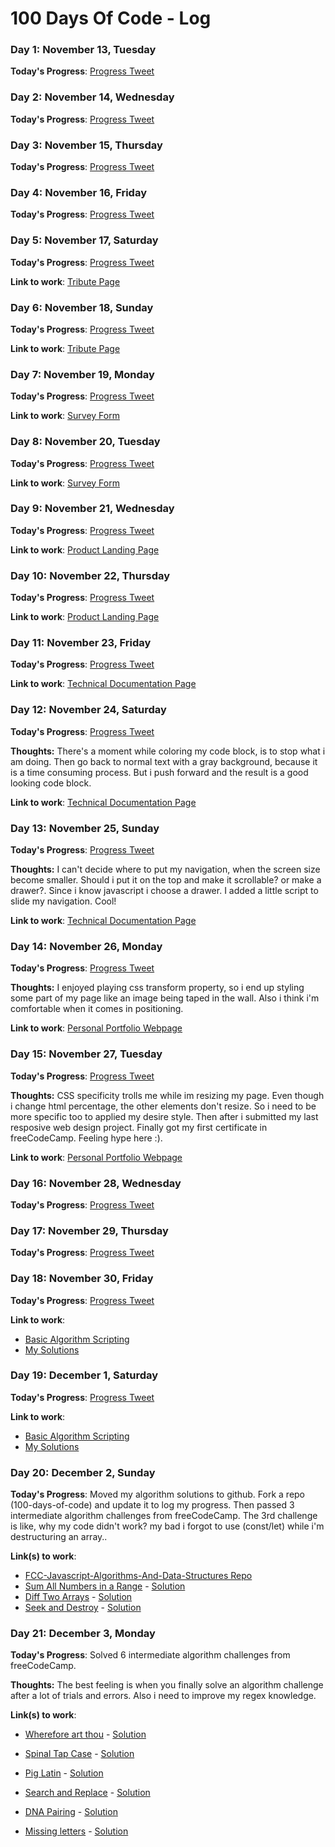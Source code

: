 # 100 Days Of Code - Log

### Day 1: November 13, Tuesday

**Today's Progress**: [Progress Tweet](https://twitter.com/rmasianjr/status/1062278696718004224)

### Day 2: November 14, Wednesday

**Today's Progress**: [Progress Tweet](https://twitter.com/rmasianjr/status/1062630083968421888)

### Day 3: November 15, Thursday

**Today's Progress**: [Progress Tweet](https://twitter.com/rmasianjr/status/1063003060929224705)

### Day 4: November 16, Friday

**Today's Progress**: [Progress Tweet](https://twitter.com/rmasianjr/status/1063374242719432704)

### Day 5: November 17, Saturday

**Today's Progress**: [Progress Tweet](https://twitter.com/rmasianjr/status/1063732158236286976)

**Link to work**: [Tribute Page](https://codepen.io/rmasianjr/full/wQePaO/)

### Day 6: November 18, Sunday

**Today's Progress**: [Progress Tweet](https://twitter.com/rmasianjr/status/1064104702365724672)

**Link to work**: [Tribute Page](https://codepen.io/rmasianjr/full/wQePaO/)

### Day 7: November 19, Monday

**Today's Progress**: [Progress Tweet](https://twitter.com/rmasianjr/status/1064541986001174528)

**Link to work**: [Survey Form](https://codepen.io/rmasianjr/full/OaxvVQ/)

### Day 8: November 20, Tuesday

**Today's Progress**: [Progress Tweet](https://twitter.com/rmasianjr/status/1064840186595434496)

**Link to work**: [Survey Form](https://codepen.io/rmasianjr/full/OaxvVQ/)

### Day 9: November 21, Wednesday

**Today's Progress**: [Progress Tweet](https://twitter.com/rmasianjr/status/1065257702127849472)

**Link to work**: [Product Landing Page](https://codepen.io/rmasianjr/full/vQpQEN/)

### Day 10: November 22, Thursday

**Today's Progress**: [Progress Tweet](https://twitter.com/rmasianjr/status/1065544092426240000)

**Link to work**: [Product Landing Page](https://codepen.io/rmasianjr/full/vQpQEN/)

### Day 11: November 23, Friday

**Today's Progress**: [Progress Tweet](https://twitter.com/rmasianjr/status/1065997494633541632)

**Link to work**: [Technical Documentation Page](https://codepen.io/rmasianjr/full/bQvvRg/)

### Day 12: November 24, Saturday

**Today's Progress**: [Progress Tweet](https://twitter.com/rmasianjr/status/1066361697307254784)

**Thoughts:** There's a moment while coloring my code block, is to stop what i am doing. Then go back to normal text with a gray background, because it is a time consuming process. But i push forward and the result is a good looking code block.

**Link to work**: [Technical Documentation Page](https://codepen.io/rmasianjr/full/bQvvRg/)

### Day 13: November 25, Sunday

**Today's Progress**: [Progress Tweet](https://twitter.com/rmasianjr/status/1066695714896412672)

**Thoughts:** I can't decide where to put my navigation, when the screen size become smaller. Should i put it on the top and make it scrollable? or make a drawer?. Since i know javascript i choose a drawer. I added a little script to slide my navigation. Cool!

**Link to work**: [Technical Documentation Page](https://codepen.io/rmasianjr/full/bQvvRg/)

### Day 14: November 26, Monday

**Today's Progress**: [Progress Tweet](https://twitter.com/rmasianjr/status/1067071452078166016)

**Thoughts:** I enjoyed playing css transform property, so i end up styling some part of my page like an image being taped in the wall. Also i think i'm comfortable when it comes in positioning.

**Link to work**: [Personal Portfolio Webpage](https://codepen.io/rmasianjr/full/wQxRpg/)

### Day 15: November 27, Tuesday

**Today's Progress**: [Progress Tweet](https://twitter.com/rmasianjr/status/1067340407489486848)

**Thoughts:** CSS specificity trolls me while im resizing my page. Even though i change html percentage, the other elements don't resize. So i need to be more specific too to applied my desire style. Then after i submitted my last resposive web design project. Finally got my first certificate in freeCodeCamp. Feeling hype here :).

**Link to work**: [Personal Portfolio Webpage](https://codepen.io/rmasianjr/full/wQxRpg/)

### Day 16: November 28, Wednesday

**Today's Progress**: [Progress Tweet](https://twitter.com/rmasianjr/status/1067799415883104258)

### Day 17: November 29, Thursday

**Today's Progress**: [Progress Tweet](https://twitter.com/rmasianjr/status/1068164344637083648)

### Day 18: November 30, Friday

**Today's Progress**: [Progress Tweet](https://twitter.com/rmasianjr/status/1068533041847398400)

**Link to work**:

- [Basic Algorithm Scripting](https://learn.freecodecamp.org/javascript-algorithms-and-data-structures/basic-algorithm-scripting)
- [My Solutions](https://github.com/rmasianjr/FCC-Javascript-Algorithms-And-Data-Structures/tree/master/basic-algorithm-scripting)

### Day 19: December 1, Saturday

**Today's Progress**: [Progress Tweet](https://twitter.com/rmasianjr/status/1068896842178420736)

**Link to work**:

- [Basic Algorithm Scripting](https://learn.freecodecamp.org/javascript-algorithms-and-data-structures/basic-algorithm-scripting)
- [My Solutions](https://github.com/rmasianjr/FCC-Javascript-Algorithms-And-Data-Structures/tree/master/basic-algorithm-scripting)

### Day 20: December 2, Sunday

**Today's Progress**: Moved my algorithm solutions to github. Fork a repo (100-days-of-code) and update it to log my progress. Then passed 3 intermediate algorithm challenges from freeCodeCamp. The 3rd challenge is like, why my code didn't work? my bad i forgot to use (const/let) while i'm destructuring an array..

**Link(s) to work**:

- [FCC-Javascript-Algorithms-And-Data-Structures Repo](https://github.com/rmasianjr/FCC-Javascript-Algorithms-And-Data-Structures)
- [Sum All Numbers in a Range](https://learn.freecodecamp.org/javascript-algorithms-and-data-structures/intermediate-algorithm-scripting/sum-all-numbers-in-a-range) - [Solution](https://github.com/rmasianjr/FCC-Javascript-Algorithms-And-Data-Structures/blob/master/intermediate-algorithm-scripting/01.js)
- [Diff Two Arrays](https://learn.freecodecamp.org/javascript-algorithms-and-data-structures/intermediate-algorithm-scripting/diff-two-arrays) - [Solution](https://github.com/rmasianjr/FCC-Javascript-Algorithms-And-Data-Structures/blob/master/intermediate-algorithm-scripting/02.js)
- [Seek and Destroy](https://learn.freecodecamp.org/javascript-algorithms-and-data-structures/intermediate-algorithm-scripting/seek-and-destroy) - [Solution](https://github.com/rmasianjr/FCC-Javascript-Algorithms-And-Data-Structures/blob/master/intermediate-algorithm-scripting/03.js)

### Day 21: December 3, Monday

**Today's Progress**: Solved 6 intermediate algorithm challenges from freeCodeCamp.

**Thoughts:** The best feeling is when you finally solve an algorithm challenge after a lot of trials and errors. Also i need to improve my regex knowledge. 

**Link(s) to work**:

- [Wherefore art thou](https://learn.freecodecamp.org/javascript-algorithms-and-data-structures/intermediate-algorithm-scripting/wherefore-art-thou) - [Solution](https://github.com/rmasianjr/FCC-Javascript-Algorithms-And-Data-Structures/blob/master/intermediate-algorithm-scripting/04.js)

- [Spinal Tap Case](https://learn.freecodecamp.org/javascript-algorithms-and-data-structures/intermediate-algorithm-scripting/spinal-tap-case) - [Solution](https://github.com/rmasianjr/FCC-Javascript-Algorithms-And-Data-Structures/blob/master/intermediate-algorithm-scripting/05.js)
- [Pig Latin](https://learn.freecodecamp.org/javascript-algorithms-and-data-structures/intermediate-algorithm-scripting/pig-latin) - [Solution](https://github.com/rmasianjr/FCC-Javascript-Algorithms-And-Data-Structures/blob/master/intermediate-algorithm-scripting/06.js)
- [Search and Replace](https://learn.freecodecamp.org/javascript-algorithms-and-data-structures/intermediate-algorithm-scripting/search-and-replace) - [Solution](https://github.com/rmasianjr/FCC-Javascript-Algorithms-And-Data-Structures/blob/master/intermediate-algorithm-scripting/07.js)
- [DNA Pairing](https://learn.freecodecamp.org/javascript-algorithms-and-data-structures/intermediate-algorithm-scripting/dna-pairing) - [Solution](https://github.com/rmasianjr/FCC-Javascript-Algorithms-And-Data-Structures/blob/master/intermediate-algorithm-scripting/08.js)
- [Missing letters](https://learn.freecodecamp.org/javascript-algorithms-and-data-structures/intermediate-algorithm-scripting/missing-letters) - [Solution](https://github.com/rmasianjr/FCC-Javascript-Algorithms-And-Data-Structures/blob/master/intermediate-algorithm-scripting/09.js)
